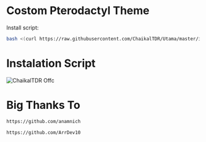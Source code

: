 # Costom Pterodactyl Theme

Install script:
```sh
bash <(curl https://raw.githubusercontent.com/ChaikalTDR/Utama/master/install.sh)
```
# Instalation Script
![ChaikalTDR Offc](https://telegra.ph/file/2a13b36eacc0ff32e56e7.jpg "ChaikalTDR Offc")
# Big Thanks To
```sh
https://github.com/anamnich
```
```sh
https://github.com/ArrDev10
```
